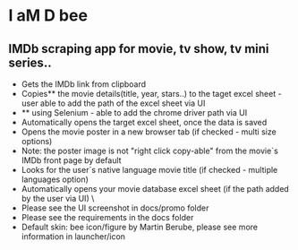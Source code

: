 # I aM D bee
## IMDb scraping app for movie, tv show, tv mini series..
- Gets the IMDb link from clipboard
- Copies** the movie details(title, year, stars..) to the taget excel sheet - user able to add the path of the excel sheet via UI
- ** using Selenium - able to add the chrome driver path via UI
- Automatically opens the target excel sheet, once the data is saved
- Opens the movie poster in a new browser tab (if checked - multi size options)
- Note: the poster image is not "right click copy-able" from the movie`s IMDb front page by default
- Looks for the user`s native language movie title (if checked - multiple languages option)
- Automatically opens your movie database excel sheet (if the path added by the user via UI)
\
- Please see the UI screenshot in docs/promo folder
- Please see the requirements in the docs folder
- Default skin: bee icon/figure by Martin Berube, please see more information in launcher/icon
